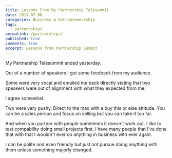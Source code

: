 ```yaml
---
title: Lessons From My Partnership Telesummit
date: 2011-07-08
categories: Business & Entrepreneurship
tags:
  - partnerships
permalink: /partnerships/
published: true
comments: true
excerpt: Lessons from Partnership Summit
---
```

My Partnership Telesummit ended yesterday.

Out of a number of speakers I got some feedback from my audience.

Some were very vocal and emailed me back directly stating that two speakers were out of alignment with what they expected from me.

I agree somewhat.

Two were very pushy. Direct to the max with a buy this or else attitude. You can be a sales person and focus on selling but you can take it too far.

And when you partner with people sometimes it doesn't work out. I like to test compability doing small projects first. I have many people that I've done that with that I wouldn't ever do anything in business with ever again.

I can be polite and even friendly but just not pursue doing anything with them unless something majorly changed.